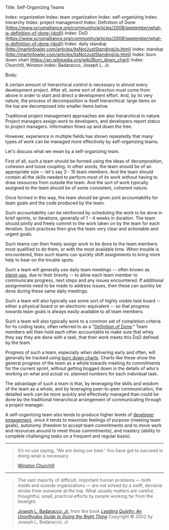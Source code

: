Title:  Self-Organizing Teams

Index: organization
Index: team organization
Index: self-organizing
Index: hierarchy
Index: project management
Index: Definition of Done (https://www.scrumalliance.org/community/articles/2008/september/what-is-definition-of-done-(dod))
Index: DoD (https://www.scrumalliance.org/community/articles/2008/september/what-is-definition-of-done-(dod))
Index: daily standup (http://martinfowler.com/articles/itsNotJustStandingUp.html)
Index: standup (http://martinfowler.com/articles/itsNotJustStandingUp.html)
Index: burn down chart (https://en.wikipedia.org/wiki/Burn_down_chart)
Index: Churchill, Winston
Index: Badaracco, Joseph L. Jr.


Body:

A certain amount of hierarchical control is necessary in almost every development project. After all, some sort of direction must come from above in order to start and direct a development effort. And, by its very nature, the process of decomposition is itself hierarchical: large items on the top are decomposed into smaller items below.

Traditional project management approaches are also hierarchical in nature. Project managers assign work to developers, and developers report status to project managers. Information flows up and down the tree.

However, experience in multiple fields has shown repeatedly that many types of work can be managed more effectively by self-organizing teams.

Let's discuss what we mean by a self-organizing team.

First of all, such a team should be formed using the ideas of decomposition, cohesion and loose coupling. In other words, the team should be of an appropriate size -- let's say 3 - 15 team members. And the team should contain all the skills needed to perform most of its work without having to draw resources from outside the team. And the sort of work typically assigned to the team should be of some consistent, coherent nature.

Once formed in this way, the team should be given joint accountability for team goals and the code produced by the team.

Such accountability can be reinforced by scheduling the work to be done in brief sprints, or iterations, generally of 1 - 4 weeks in duration. The team should jointly and freely commit to the work taken on by the team for each iteration. Such practices then give the team very clear and actionable and urgent goals.

Such teams can then freely assign work to be done to the team members most qualified to do them, or with the most available time. When trouble is encountered, then such teams can quickly shift assignments to bring more help to bear on the trouble spots.

Such a team will generally use daily team meetings -- often known as <a href="http://martinfowler.com/articles/itsNotJustStandingUp.html" class="reflink" target="ref">stand-ups</a>, due to their brevity -- to allow each team member to communicate progress, next steps and any issues encountered. If additional assignments need to be made to address issues, then these can quickly be done during these same daily meetings.

Such a team will also typically use some sort of highly visible task board -- either a physical board or an electronic equivalent -- so that progress towards team goals is always easily available to all team members.

Such a team will also typically work to a common set of completion criteria for its coding tasks, often referred to as a "<a href="https://www.scrumalliance.org/community/articles/2008/september/what-is-definition-of-done-(dod)" class="reflink" target="ref">Definition of Done</a>." Team members will then hold each other accountable to make sure that whey they say they are done with a task, that their work meets this DoD defined by the team.

Progress of such a team, especially when delivering early and often, will generally be tracked using <a href="https://en.wikipedia.org/wiki/Burn_down_chart" class="reflink" target="ref">burn down charts</a>. Charts like these show the general progress of the team as a whole towards meeting its commitments for the current sprint, without getting bogged down in the details of who's working on what and actual vs. planned numbers for each individual task.

The advantage of such a team is that, by leveraging the skills and wisdom of the team as a whole, and by leveraging peer-to-peer communication, the detailed work can be more quickly and effectively managed than could be done by the traditional hierarchical arrangement of communicating through a project manager.

A self-organizing team also tends to produce higher levels of [developer engagement][engagement], since it tends to maximize feelings of purpose (meeting team goals), autonomy (freedom to accept team commitments and to move work and resources around to meet those commitments), and mastery (ability to complete challenging tasks on a frequent and regular basis).

----

<blockquote>
<p>
It&#8217;s no use saying, &#8216;We are doing our best.&#8217; You have got to succeed in doing what is necessary. </p>

<footer>
<a href="http://en.wikipedia.org/wiki/Winston_Churchill">Winston Churchill</a>
</footer>
</blockquote>

----

<blockquote>
<p>
The vast majority of difficult, important human problems &#8212; both inside and outside organizations &#8212; are not solved by a swift, decisive stroke from someone at the top. What usually matters are careful, thoughtful, small, practical efforts by people working far from the limelight.</p>

<footer>
<a href="http://en.wikipedia.org/wiki/Joseph_L._Badaracco%2C_Jr.">Joseph L. Badaracco, Jr.</a> from the book <cite><a href="bibliography.html#badaracco-2002">Leading Quietly: An Unorthodox Guide to Doing the Right Thing</a></cite> Copyright &copy; 2002 by Joseph L. Badaracco, Jr
</footer>
</blockquote>


[engagement]: increase-developer-engagement.html
